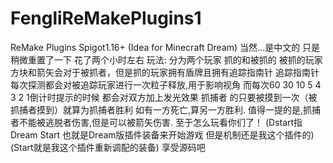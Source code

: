 # FengliReMakePlugins1
ReMake Plugins Spigot1.16+ (Idea for Minecraft Dream)
当然...是中文的
只是稍微重置了一下 花了两个小时左右
玩法: 分为两个玩家 抓的和被抓的
被抓的玩家方块和箭矢会对于被抓者，但是抓的玩家拥有盾牌且拥有追踪指南针
追踪指南针每次探测都会对被追踪玩家进行一次粒子释放,用于影响视角
而每次60 30 10 5 4 3 2 1倒计时提示的时候 都会对双方加上发光效果
抓捕者 的只要被摸到一次（被抓捕者摸到）就算为抓捕者胜利
如有一方死亡,算另一方胜利. 值得一提的是,抓捕者不能被逃脱者伤害,但是可以被箭矢伤害.
至于怎么玩看你们了！
(Dstart指Dream Start 也就是Dream版插件装备来开始游戏 但是机制还是我这个插件的)
(Start就是我这个插件重新调配的装备)
享受源码吧
